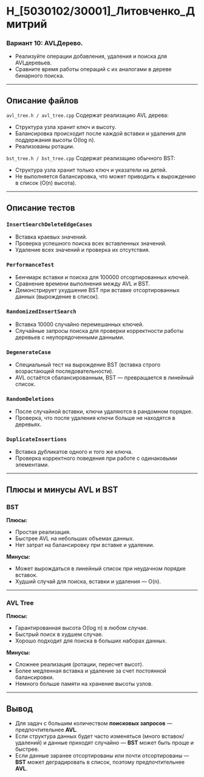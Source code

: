 # H_[5030102/30001]_Литовченко_Дмитрий

### Вариант 10: AVLДерево.
- Реализуйте операции добавления, удаления и поиска для AVLдеревьев. 
- Сравните время работы операций с их аналогами в дереве бинарного поиска.

---
## Описание файлов

`avl_tree.h / avl_tree.cpp`
Содержат реализацию AVL дерева:
- Структура узла хранит ключ и высоту.
- Балансировка происходит после каждой вставки и удаления для поддержания высоты O(log n).
- Реализованы ротации.

`bst_tree.h / bst_tree.cpp`
Содержат реализацию обычного BST:
- Структура узла хранит только ключ и указатели на детей.
- Не выполняется балансировка, что может приводить к вырождению в список (O(n) высота).

---
## Описание тестов

### `InsertSearchDeleteEdgeCases`
- Вставка краевых значений.
- Проверка успешного поиска всех вставленных значений.
- Удаление всех значений и проверка их отсутствия.

### `PerformanceTest`
- Бенчмарк вставки и поиска для 100000 отсортированных ключей.
- Сравнение времени выполнения между AVL и BST.
- Демонстрирует ухудшение BST при вставке отсортированных данных (вырождение в список).

### `RandomizedInsertSearch`
- Вставка 10000 случайно перемешанных ключей.
- Случайные запросы поиска для проверки корректности работы деревьев с неупорядоченными данными.

### `DegenerateCase`
- Специальный тест на вырождение BST (вставка строго возрастающей последовательности).
- AVL остаётся сбалансированным, BST — превращается в линейный список.

### `RandomDeletions`
- После случайной вставки, ключи удаляются в рандомном порядке.
- Проверка, что после удаления ключи больше не находятся в деревьях.

### `DuplicateInsertions`
- Вставка дубликатов одного и того же ключа.
- Проверка корректного поведения при работе с одинаковыми элементами.
---
## Плюсы и минусы AVL и BST

### BST 

**Плюсы:**
- Простая реализация.
- Быстрее AVL на небольших объемах данных.
- Нет затрат на балансировку при вставке и удалении.

**Минусы:**
- Может вырождаться в линейный список при неудачном порядке вставок.
- Худший случай для поиска, вставки и удаления — O(n).

---
### AVL Tree

**Плюсы:**
- Гарантированная высота O(log n) в любом случае.
- Быстрый поиск в худшем случае.
- Хорошо подходит для поиска в больших наборах данных.

**Минусы:**
- Сложнее реализация (ротации, пересчет высот).
- Более медленная вставка и удаление за счет постоянной балансировки.
- Немного больше памяти на хранение высоты узлов.

---
## Вывод

- Для задач с большим количеством **поисковых запросов** — предпочтительнее **AVL**.
- Если структура данных будет часто изменяться (много вставок/удалений) и данные приходят случайно — **BST** может быть проще и быстрее.
- Если данные заранее отсортированы или почти отсортированы — **BST** может деградировать в список, поэтому предпочтительнее **AVL**.
